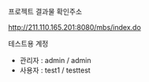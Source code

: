 프로젝트 결과물 확인주소

http://211.110.165.201:8080/mbs/index.do

테스트용 계정
 - 관리자 : admin / admin
 - 사용자 : test1 / testtest
